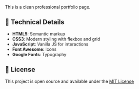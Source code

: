This is a clean professional portfolio page.
## 🔧 Technical Details

- **HTML5**: Semantic markup
- **CSS3**: Modern styling with flexbox and grid
- **JavaScript**: Vanilla JS for interactions
- **Font Awesome**: Icons
- **Google Fonts**: Typography

## 📄 License

This project is open source and available under the [MIT License](LICENSE)